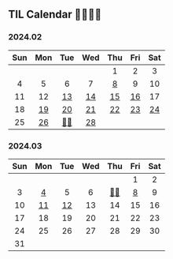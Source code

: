 ## TIL Calendar 🐱‍🏍🐾🐣

### 2024.02

| Sun |         Mon          |         Tue          |         Wed          |         Thu          |         Fri          |         Sat          |
| :-: | :------------------: | :------------------: | :------------------: | :------------------: | :------------------: | :------------------: |
|     |                      |                      |                      |          1           |          2           |          3           |
|  4  |          5           |          6           |          7           | [8](2402/240208.md)  |          9           |          10          |
| 11  |          12          | [13](2402/240213.md) | [14](2402/240214.md) | [15](2402/240215.md) | [16](2402/240216.md) |          17          |
| 18  | [19](2402/240219.md) | [20](2402/240220.md) | [21](2402/240221.md) | [22](2402/240222.md) | [23](2402/240223.md) | [24](2402/240224.md) |
| 25  | [26](2402/240226.md) | [👩‍💻](2402/240227.md) | [28](2402/240228.md) |                      |                      |                      |

### 2024.03

| Sun |         Mon          |         Tue          | Wed |         Thu          |         Fri         | Sat |
| :-: | :------------------: | :------------------: | :-: | :------------------: | :-----------------: | :-: |
|     |                      |                      |     |                      |          1          |  2  |
|  3  | [4](2403/240304.md)  |          5           |  6  | [👩‍💻](2403/240307.md) | [8](2403/240308.md) |  9  |
| 10  | [11](2403/240311.md) | [12](2403/240312.md) | 13  |          14          |         15          | 16  |
| 17  |          18          |          19          | 20  |          21          |         22          | 23  |
| 24  |          25          |          26          | 27  |          28          |         29          | 30  |
| 31  |                      |                      |     |                      |                     |     |

